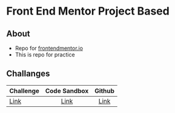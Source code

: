 # Front End Mentor Project Based

## About

- Repo for [frontendmentor.io](http://www.frontendmentor.io/)
- This is repo for practice

## Challanges

| Challenge                       | Code Sandbox                    | Github                          |
| ------------------------------- |:-------------------------------:|:-------------------------------:|
| [Link](https://bit.ly/2Z4kb4C)  | [Link](https://bit.ly/2zTdv0q)  | [Link](https://bit.ly/3esEPBO)  |

